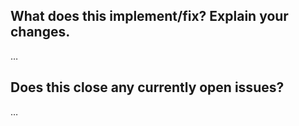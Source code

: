 What does this implement/fix? Explain your changes.
---------------------------------------------------
…

Does this close any currently open issues?
------------------------------------------
…
